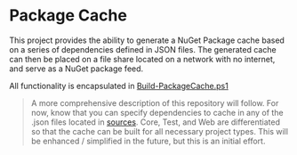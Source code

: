 # Package Cache

This project provides the ability to generate a NuGet Package cache based on a series of dependencies defined in JSON files. The generated cache can then be placed on a file share located on a network with no internet, and serve as a NuGet package feed.

All functionality is encapsulated in [Build-PackageCache.ps1](./Build-PackageCache.ps1)

> A more comprehensive description of this repository will follow. For now, know that you can specify dependencies to cache in any of the .json files located in [sources](./sources/). Core, Test, and Web are differentiated so that the cache can be built for all necessary project types. This will be enhanced / simplified in the future, but this is an initial effort.